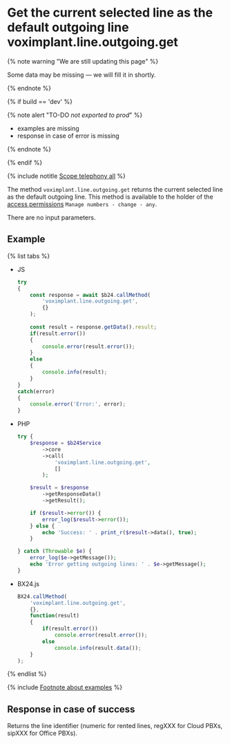 # Get the current selected line as the default outgoing line voximplant.line.outgoing.get

{% note warning "We are still updating this page" %}

Some data may be missing — we will fill it in shortly.

{% endnote %}

{% if build == 'dev' %}

{% note alert "TO-DO _not exported to prod_" %}

- examples are missing
- response in case of error is missing

{% endnote %}

{% endif %}

{% include notitle [Scope telephony all](../../_includes/scope-telephony-all.md) %}

The method `voximplant.line.outgoing.get` returns the current selected line as the default outgoing line. This method is available to the holder of the [access permissions](https://helpdesk.bitrix24.com/open/18216960/) `Manage numbers - change - any`.

There are no input parameters.

## Example

{% list tabs %}

- JS

    ```js
    try
    {
    	const response = await $b24.callMethod(
    		'voximplant.line.outgoing.get',
    		{}
    	);
    	
    	const result = response.getData().result;
    	if(result.error())
    	{
    		console.error(result.error());
    	}
    	else
    	{
    		console.info(result);
    	}
    }
    catch(error)
    {
    	console.error('Error:', error);
    }
    ```

- PHP

    ```php
    try {
        $response = $b24Service
            ->core
            ->call(
                'voximplant.line.outgoing.get',
                []
            );
    
        $result = $response
            ->getResponseData()
            ->getResult();
    
        if ($result->error()) {
            error_log($result->error());
        } else {
            echo 'Success: ' . print_r($result->data(), true);
        }
    
    } catch (Throwable $e) {
        error_log($e->getMessage());
        echo 'Error getting outgoing lines: ' . $e->getMessage();
    }
    ```

- BX24.js

    ```js
    BX24.callMethod(
        'voximplant.line.outgoing.get',
        {},
        function(result)
        {
            if(result.error())
                console.error(result.error());
            else
                console.info(result.data());
        }
    );
    ```

{% endlist %}

{% include [Footnote about examples](../../../../_includes/examples.md) %}

## Response in case of success

Returns the line identifier (numeric for rented lines, regXXX for Cloud PBXs, sipXXX for Office PBXs).
